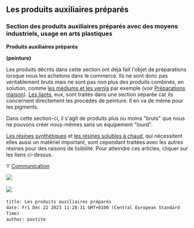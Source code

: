 ## Les produits auxiliaires préparés
### Section des produits auxiliaires préparés avec des moyens industriels, usage en arts plastiques
 **Produits auxiliaires préparés**  

**(peinture)**

Les produits décrits dans cette section ont déjà fait l'objet de préparations lorsque nous les achetons dans le commerce. Ils ne sont donc pas véritablement bruts mais ne sont pas non plus des produits combinés, en solution, comme [les médiums et les vernis](mediumsetvernis.html) par exemple (voir [Préparations maison](preparationsfaitesmaison.html)). [Les liants](liants.html), eux, sont traités dans une section séparée car ils concernent directement les procédés de peinture. Il en va de même pour les pigments.

Dans cette section-ci, il s'agit de produits plus ou moins "bruts" que nous ne pouvons créer nous-mêmes sans un équipement "lourd".

[Les résines synthétiques](resinessynthetiques.html) et [les résines solubles à chaud](resinessolach.html), qui nécessitent elles aussi un matériel important, sont cependant traitées avec les autres résines pour des raisons de lisibilité. Pour atteindre ces articles, cliquer sur les liens ci-dessus.



![](images/flechebas.gif) [Communication](http://www.artrealite.com/annonceurs.htm) 

[![](https://cbonvin.fr/sites/regie.artrealite.com/visuels/campagne1.png)](index-2.html#20131014)

![](https://cbonvin.fr/sites/regie.artrealite.com/visuels/campagne2.png)
```
title: Les produits auxiliaires préparés
date: Fri Dec 22 2023 11:28:11 GMT+0100 (Central European Standard Time)
author: postite
```
